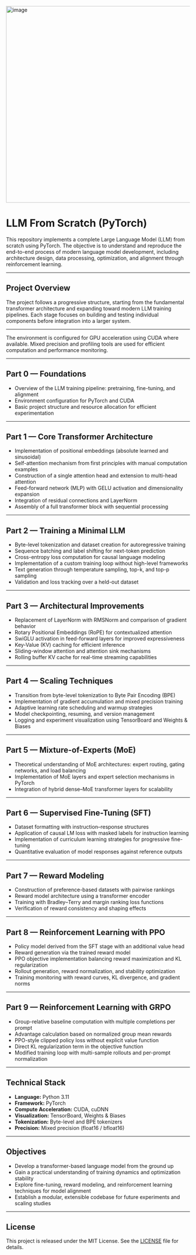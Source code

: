 <img width="527" height="538" alt="image" src="https://github.com/user-attachments/assets/f78634af-a2c1-4961-bb53-09a246c39c12" />

# LLM From Scratch (PyTorch)

This repository implements a complete Large Language Model (LLM) from scratch using PyTorch. The objective is to understand and reproduce the end-to-end process of modern language model development, including architecture design, data processing, optimization, and alignment through reinforcement learning.

---

## Project Overview

The project follows a progressive structure, starting from the fundamental transformer architecture and expanding toward modern LLM training pipelines. Each stage focuses on building and testing individual components before integration into a larger system.

---


The environment is configured for GPU acceleration using CUDA where available. Mixed precision and profiling tools are used for efficient computation and performance monitoring.

---

## Part 0 — Foundations

- Overview of the LLM training pipeline: pretraining, fine-tuning, and alignment
- Environment configuration for PyTorch and CUDA
- Basic project structure and resource allocation for efficient experimentation

---

## Part 1 — Core Transformer Architecture

- Implementation of positional embeddings (absolute learned and sinusoidal)
- Self-attention mechanism from first principles with manual computation examples
- Construction of a single attention head and extension to multi-head attention
- Feed-forward network (MLP) with GELU activation and dimensionality expansion
- Integration of residual connections and LayerNorm
- Assembly of a full transformer block with sequential processing

---

## Part 2 — Training a Minimal LLM

- Byte-level tokenization and dataset creation for autoregressive training
- Sequence batching and label shifting for next-token prediction
- Cross-entropy loss computation for causal language modeling
- Implementation of a custom training loop without high-level frameworks
- Text generation through temperature sampling, top-k, and top-p sampling
- Validation and loss tracking over a held-out dataset

---

## Part 3 — Architectural Improvements

- Replacement of LayerNorm with RMSNorm and comparison of gradient behavior
- Rotary Positional Embeddings (RoPE) for contextualized attention
- SwiGLU activation in feed-forward layers for improved expressiveness
- Key-Value (KV) caching for efficient inference
- Sliding-window attention and attention sink mechanisms
- Rolling buffer KV cache for real-time streaming capabilities

---

## Part 4 — Scaling Techniques

- Transition from byte-level tokenization to Byte Pair Encoding (BPE)
- Implementation of gradient accumulation and mixed precision training
- Adaptive learning rate scheduling and warmup strategies
- Model checkpointing, resuming, and version management
- Logging and experiment visualization using TensorBoard and Weights & Biases

---

## Part 5 — Mixture-of-Experts (MoE)

- Theoretical understanding of MoE architectures: expert routing, gating networks, and load balancing
- Implementation of MoE layers and expert selection mechanisms in PyTorch
- Integration of hybrid dense–MoE transformer layers for scalability

---

## Part 6 — Supervised Fine-Tuning (SFT)

- Dataset formatting with instruction–response structures
- Application of causal LM loss with masked labels for instruction learning
- Implementation of curriculum learning strategies for progressive fine-tuning
- Quantitative evaluation of model responses against reference outputs

---

## Part 7 — Reward Modeling

- Construction of preference-based datasets with pairwise rankings
- Reward model architecture using a transformer encoder
- Training with Bradley–Terry and margin ranking loss functions
- Verification of reward consistency and shaping effects

---

## Part 8 — Reinforcement Learning with PPO

- Policy model derived from the SFT stage with an additional value head
- Reward generation via the trained reward model
- PPO objective implementation balancing reward maximization and KL regularization
- Rollout generation, reward normalization, and stability optimization
- Training monitoring with reward curves, KL divergence, and gradient norms

---

## Part 9 — Reinforcement Learning with GRPO

- Group-relative baseline computation with multiple completions per prompt
- Advantage calculation based on normalized group mean rewards
- PPO-style clipped policy loss without explicit value function
- Direct KL regularization term in the objective function
- Modified training loop with multi-sample rollouts and per-prompt normalization

---

## Technical Stack

- **Language:** Python 3.11  
- **Framework:** PyTorch  
- **Compute Acceleration:** CUDA, cuDNN  
- **Visualization:** TensorBoard, Weights & Biases  
- **Tokenization:** Byte-level and BPE tokenizers  
- **Precision:** Mixed precision (float16 / bfloat16)

---

## Objectives

- Develop a transformer-based language model from the ground up  
- Gain a practical understanding of training dynamics and optimization stability  
- Explore fine-tuning, reward modeling, and reinforcement learning techniques for model alignment  
- Establish a modular, extensible codebase for future experiments and scaling studies

---

## License

This project is released under the MIT License. See the [LICENSE](./LICENSE) file for details.
